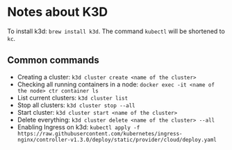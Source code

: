 # Notes about K3D

To install k3d: `brew install k3d`.
The command `kubectl` will be shortened to `kc`.

## Common commands

* Creating a cluster: `k3d cluster create <name of the cluster>`
* Checking all running containers in a node: `docker exec -it <name of the node> ctr container ls`
* List current clusters: `k3d cluster list`
* Stop all clusters: `k3d cluster stop --all`
* Start cluster: `k3d cluster start <name of the cluster>`
* Delete everything: `k3d cluster delete <name of the cluster> --all`
* Enabling Ingress on k3d: `kubectl apply -f https://raw.githubusercontent.com/kubernetes/ingress-nginx/controller-v1.3.0/deploy/static/provider/cloud/deploy.yaml`
